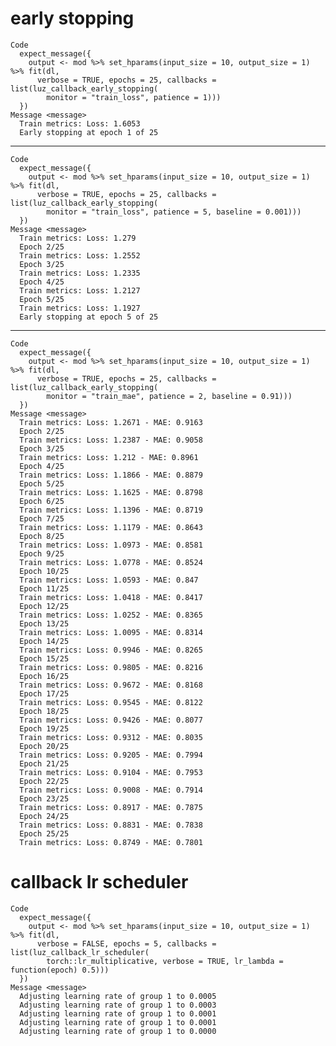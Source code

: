 # early stopping

    Code
      expect_message({
        output <- mod %>% set_hparams(input_size = 10, output_size = 1) %>% fit(dl,
          verbose = TRUE, epochs = 25, callbacks = list(luz_callback_early_stopping(
            monitor = "train_loss", patience = 1)))
      })
    Message <message>
      Train metrics: Loss: 1.6053
      Early stopping at epoch 1 of 25

---

    Code
      expect_message({
        output <- mod %>% set_hparams(input_size = 10, output_size = 1) %>% fit(dl,
          verbose = TRUE, epochs = 25, callbacks = list(luz_callback_early_stopping(
            monitor = "train_loss", patience = 5, baseline = 0.001)))
      })
    Message <message>
      Train metrics: Loss: 1.279
      Epoch 2/25
      Train metrics: Loss: 1.2552
      Epoch 3/25
      Train metrics: Loss: 1.2335
      Epoch 4/25
      Train metrics: Loss: 1.2127
      Epoch 5/25
      Train metrics: Loss: 1.1927
      Early stopping at epoch 5 of 25

---

    Code
      expect_message({
        output <- mod %>% set_hparams(input_size = 10, output_size = 1) %>% fit(dl,
          verbose = TRUE, epochs = 25, callbacks = list(luz_callback_early_stopping(
            monitor = "train_mae", patience = 2, baseline = 0.91)))
      })
    Message <message>
      Train metrics: Loss: 1.2671 - MAE: 0.9163
      Epoch 2/25
      Train metrics: Loss: 1.2387 - MAE: 0.9058
      Epoch 3/25
      Train metrics: Loss: 1.212 - MAE: 0.8961
      Epoch 4/25
      Train metrics: Loss: 1.1866 - MAE: 0.8879
      Epoch 5/25
      Train metrics: Loss: 1.1625 - MAE: 0.8798
      Epoch 6/25
      Train metrics: Loss: 1.1396 - MAE: 0.8719
      Epoch 7/25
      Train metrics: Loss: 1.1179 - MAE: 0.8643
      Epoch 8/25
      Train metrics: Loss: 1.0973 - MAE: 0.8581
      Epoch 9/25
      Train metrics: Loss: 1.0778 - MAE: 0.8524
      Epoch 10/25
      Train metrics: Loss: 1.0593 - MAE: 0.847
      Epoch 11/25
      Train metrics: Loss: 1.0418 - MAE: 0.8417
      Epoch 12/25
      Train metrics: Loss: 1.0252 - MAE: 0.8365
      Epoch 13/25
      Train metrics: Loss: 1.0095 - MAE: 0.8314
      Epoch 14/25
      Train metrics: Loss: 0.9946 - MAE: 0.8265
      Epoch 15/25
      Train metrics: Loss: 0.9805 - MAE: 0.8216
      Epoch 16/25
      Train metrics: Loss: 0.9672 - MAE: 0.8168
      Epoch 17/25
      Train metrics: Loss: 0.9545 - MAE: 0.8122
      Epoch 18/25
      Train metrics: Loss: 0.9426 - MAE: 0.8077
      Epoch 19/25
      Train metrics: Loss: 0.9312 - MAE: 0.8035
      Epoch 20/25
      Train metrics: Loss: 0.9205 - MAE: 0.7994
      Epoch 21/25
      Train metrics: Loss: 0.9104 - MAE: 0.7953
      Epoch 22/25
      Train metrics: Loss: 0.9008 - MAE: 0.7914
      Epoch 23/25
      Train metrics: Loss: 0.8917 - MAE: 0.7875
      Epoch 24/25
      Train metrics: Loss: 0.8831 - MAE: 0.7838
      Epoch 25/25
      Train metrics: Loss: 0.8749 - MAE: 0.7801

# callback lr scheduler

    Code
      expect_message({
        output <- mod %>% set_hparams(input_size = 10, output_size = 1) %>% fit(dl,
          verbose = FALSE, epochs = 5, callbacks = list(luz_callback_lr_scheduler(
            torch::lr_multiplicative, verbose = TRUE, lr_lambda = function(epoch) 0.5)))
      })
    Message <message>
      Adjusting learning rate of group 1 to 0.0005
      Adjusting learning rate of group 1 to 0.0003
      Adjusting learning rate of group 1 to 0.0001
      Adjusting learning rate of group 1 to 0.0001
      Adjusting learning rate of group 1 to 0.0000

